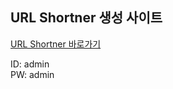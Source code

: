 ## URL Shortner 생성 사이트

[URL Shortner 바로가기](https://urlshortner-ogplzqqfqv.now.sh/)

ID: admin  
PW: admin
